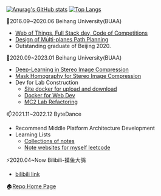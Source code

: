 [![Anurag's GitHub stats](https://github-readme-stats.vercel.app/api?username=ywz978020607&theme=tokyonight&show_icons=true&include_all_commits=true&count_private=true)](https://github.com/anuraghazra/github-readme-stats)
[![Top Langs](https://github-readme-stats.vercel.app/api/top-langs/?username=ywz978020607&theme=tokyonight&layout=compact&hide=javascript,css,html&langs_count=6&card_width=280)](https://github.com/anuraghazra/github-readme-stats)


🔭2016.09~2020.06 Beihang University(BUAA)
- [Web of Things, Full Stack dev, Code of Competitions](https://github.com/ywz978020607/History)
- [Design of Multi-planes Path Planning](https://github.com/ywz978020607/Multi-planes-path-planning)
- Outstanding graduate of Beijing 2020.

🌱2020.09~2023.01 Beihang University(BUAA)
- [Deep-Learning in Stereo Image Compression](https://github.com/ywz978020607/HESIC)
- [Mask Homography for Stereo Image Compression](https://github.com/ywz978020607/MASIC)
- Dev for Lab Construction
  - [Site docker for upload and download](https://github.com/ywz978020607/docker_nginx_with_manage)
  - [Docker for Web Dev](https://github.com/ywz978020607/dockerweb)
  - [MC2 Lab Refactoring](https://github.com/MC-2-Lab/MC-2)


📫2021.11~2022.12 ByteDance
- Recommend Middle Platform Architecture Development
- Learning Lists
  - [Collections of notes](https://j1gkjgppjx.feishu.cn/wiki/wikcnj8FJWceKDfvLDZnkupYnkb)
  - [Note websites for myself leetcode](https://ywz978020607.github.io/leetcode/#/lcof2/)


⚡2020.04~Now Bilibili-摸鱼大鸽
- [bilibili link](https://space.bilibili.com/250616280)


🏠[Repo Home Page](https://ywz978020607.github.io/)

